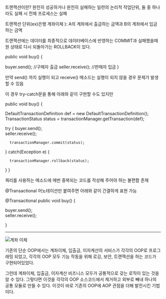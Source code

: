 트랜잭션이란? 완전히 성공하거나 완전히 실패하는 일련의 논리적 작업단위, 둘 중 하나라도 실패 시 전체 프로세스는 실패 

트랜잭션 단위(ex)은행 계좌이체 ): A의 계좌에서 출금하는 금액과 B의 계좌에서 입금하는 금액

트랜잭션에는 데이터를 최종적으로 데이터베이스에 반영하는 COMMIT과 실패했을때 원 상태로 다시 되돌아가는 ROLLBACK이 있다.



public void buy() {

  buyer.send();			//구매자 출금
  seller.receive(); //판매자 입금 
}



만약 send() 까지 실행이 되고 receive() 메소드는 실행이 되지 않을 경우 문제가 발생할 수 있음

이 경우 try-catch문을 통해 아래와 같이 구현할 수도 있지만



public void buy() {

  DefaultTransactionDefinition def = new DefaultTransactionDefinition();
  TransactionStatus status = transactionManager.getTransaction(def);

  try {
      buyer.send();			
      seller.receive();
      
      transactionManager.commit(status);

  } catch(Exception e) {

      transactionManager.rollback(status);

  } 
}



쿼리를 사용하는 메소드에 매번 중복되는 코드를 작성해 주어야 하는 불편함 존재

 @Transactional 어노테이션만 붙여주면 아래와 같이 간결하게 표현 가능

@Transactional
public void buy() {

  buyer.send();			
  seller.receive();

}


-----------------------------------------------------------------------------------------------------------------------


![계좌 이체](https://user-images.githubusercontent.com/40292371/233939966-6a003ea3-a2b1-4736-a46b-59c1cda3f63f.png)




기존의 단순 OOP에서는 계좌이체, 입출금, 이자계산의 서비스가 각각의 OOP로 프로그래밍 되었고, 각각의 OOP 모두 기능 작동을 위해 로깅, 보안, 트랜잭션을 하는 코드가 구현되어있었다.

그런데 계좌이체, 입출금, 이자계산 비즈니스 모두가 공통적으로 갖는 로직이 있는 것을 알 수 있다. 그렇다면 이것을 각각의 OOP 소스코드에서 제거하고 외부로 빼내 하나의 공통 모듈로 만들 수 있다. 이것이 바로 기존의 OOP에 AOP 관점을 더해 발전시킨 기법이다.




